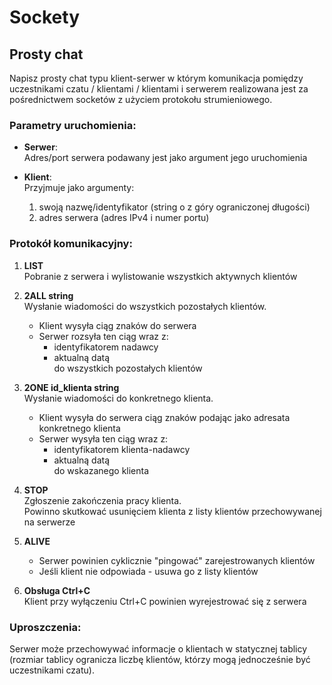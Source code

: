 # Sockety

## Prosty chat

Napisz prosty chat typu klient-serwer w którym komunikacja pomiędzy uczestnikami czatu / klientami / klientami i serwerem realizowana jest za pośrednictwem socketów z użyciem protokołu strumieniowego.

### Parametry uruchomienia:
- **Serwer**:  
  Adres/port serwera podawany jest jako argument jego uruchomienia

- **Klient**:  
  Przyjmuje jako argumenty:
  1. swoją nazwę/identyfikator (string o z góry ograniczonej długości)
  2. adres serwera (adres IPv4 i numer portu)

### Protokół komunikacyjny:
1. **LIST**  
   Pobranie z serwera i wylistowanie wszystkich aktywnych klientów

2. **2ALL string**  
   Wysłanie wiadomości do wszystkich pozostałych klientów.  
   - Klient wysyła ciąg znaków do serwera  
   - Serwer rozsyła ten ciąg wraz z:
     * identyfikatorem nadawcy
     * aktualną datą  
   do wszystkich pozostałych klientów

3. **2ONE id_klienta string**  
   Wysłanie wiadomości do konkretnego klienta.  
   - Klient wysyła do serwera ciąg znaków podając jako adresata konkretnego klienta  
   - Serwer wysyła ten ciąg wraz z:
     * identyfikatorem klienta-nadawcy  
     * aktualną datą  
   do wskazanego klienta

4. **STOP**  
   Zgłoszenie zakończenia pracy klienta.  
   Powinno skutkować usunięciem klienta z listy klientów przechowywanej na serwerze

5. **ALIVE**  
   - Serwer powinien cyklicznie "pingować" zarejestrowanych klientów  
   - Jeśli klient nie odpowiada - usuwa go z listy klientów

6. **Obsługa Ctrl+C**  
   Klient przy wyłączeniu Ctrl+C powinien wyrejestrować się z serwera

### Uproszczenia:
Serwer może przechowywać informacje o klientach w statycznej tablicy (rozmiar tablicy ogranicza liczbę klientów, którzy mogą jednocześnie być uczestnikami czatu).
